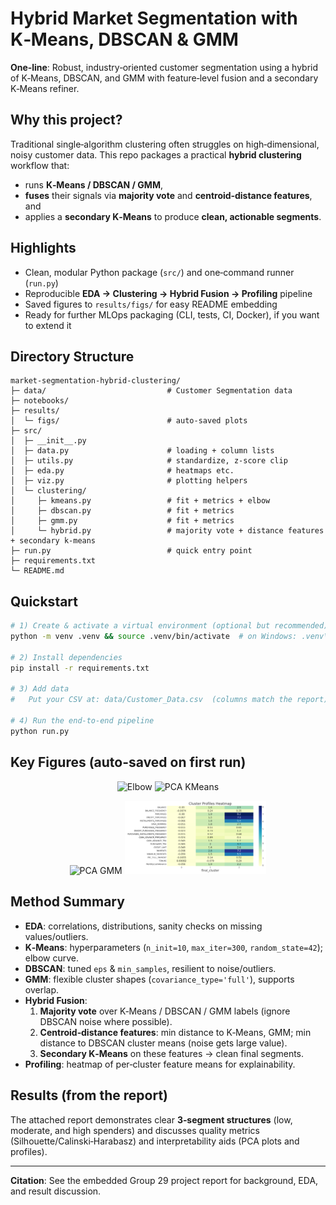 # Hybrid Market Segmentation with K‑Means, DBSCAN & GMM

**One‑line**: Robust, industry‑oriented customer segmentation using a hybrid of K‑Means, DBSCAN, and GMM with feature‑level fusion and a secondary K‑Means refiner.

## Why this project?
Traditional single‑algorithm clustering often struggles on high‑dimensional, noisy customer data. This repo packages a practical **hybrid clustering** workflow that:
- runs **K‑Means / DBSCAN / GMM**,
- **fuses** their signals via **majority vote** and **centroid‑distance features**, and
- applies a **secondary K‑Means** to produce **clean, actionable segments**.

## Highlights
- Clean, modular Python package (`src/`) and one‑command runner (`run.py`)
- Reproducible **EDA → Clustering → Hybrid Fusion → Profiling** pipeline
- Saved figures to `results/figs/` for easy README embedding
- Ready for further MLOps packaging (CLI, tests, CI, Docker), if you want to extend it

## Directory Structure
```
market-segmentation-hybrid-clustering/
├─ data/                           # Customer Segmentation data
├─ notebooks/                      
├─ results/
│  └─ figs/                        # auto-saved plots
├─ src/
│  ├─ __init__.py
│  ├─ data.py                      # loading + column lists
│  ├─ utils.py                     # standardize, z-score clip
│  ├─ eda.py                       # heatmaps etc.
│  ├─ viz.py                       # plotting helpers
│  └─ clustering/
│     ├─ kmeans.py                 # fit + metrics + elbow
│     ├─ dbscan.py                 # fit + metrics
│     ├─ gmm.py                    # fit + metrics
│     └─ hybrid.py                 # majority vote + distance features + secondary k-means
├─ run.py                          # quick entry point
├─ requirements.txt
└─ README.md
```

## Quickstart
```bash
# 1) Create & activate a virtual environment (optional but recommended)
python -m venv .venv && source .venv/bin/activate  # on Windows: .venv\Scripts\activate

# 2) Install dependencies
pip install -r requirements.txt

# 3) Add data
#   Put your CSV at: data/Customer_Data.csv  (columns match the report)

# 4) Run the end-to-end pipeline
python run.py
```

## Key Figures (auto-saved on first run)
<p align="center">
  <img src="results/figs/elbow_kmeans.png" alt="Elbow" width="45%"/>
  <img src="results/figs/pca_kmeans.png" alt="PCA KMeans" width="45%"/>
</p>
<p align="center">
  <img src="results/figs/pca_gmm.png" alt="PCA GMM" width="45%"/>
  <img src="results/figs/cluster_profiles_heatmap.png" alt="Cluster Profiles Heatmap" width="45%"/>
</p>

## Method Summary
- **EDA**: correlations, distributions, sanity checks on missing values/outliers.
- **K‑Means**: hyperparameters (`n_init=10`, `max_iter=300`, `random_state=42`); elbow curve.
- **DBSCAN**: tuned `eps` & `min_samples`, resilient to noise/outliers.
- **GMM**: flexible cluster shapes (`covariance_type='full'`), supports overlap.
- **Hybrid Fusion**:
  1) **Majority vote** over K‑Means / DBSCAN / GMM labels (ignore DBSCAN noise where possible).
  2) **Centroid‑distance features**: min distance to K‑Means, GMM; min distance to DBSCAN cluster means (noise gets large value).
  3) **Secondary K‑Means** on these features → clean final segments.
- **Profiling**: heatmap of per‑cluster feature means for explainability.

## Results (from the report)
The attached report demonstrates clear **3‑segment structures** (low, moderate, and high spenders) and discusses quality metrics (Silhouette/Calinski‑Harabasz) and interpretability aids (PCA plots and profiles).

---

**Citation**: See the embedded Group 29 project report for background, EDA, and result discussion.
